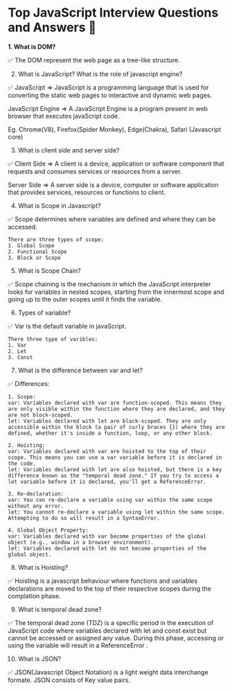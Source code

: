 # Top JavaScript Interview Questions and Answers 🚀

**1. What is DOM?**

✅ The DOM represent the web page as a tree-like structure.

2. What is JavaScript? What is the role of javascript engine?

✅ JavaScript => JavaScript is a programming language that is used for converting the static web pages to interactive and dynamic web pages.

JavaScript Engine => A JavaScript Engine is a program present in web browser that executes javaScript  code.

Eg. Chrome(V8), Firefox(Spider Monkey), Edge(Chakra), Safari (Javascript core)

3. What is client side and server side?

✅ Client Side => A client is a device, application or software component that requests and consumes services or resources from a server.

Server Side => A server side is a device, computer or software application that provides services, resources or functions to client.

4. What is Scope in Javascript?

✅ Scope determines where variables are defined and where they can be accessed.

    There are three types of scope:
    1. Global Scope
    2. Functional Scope
    3. Block or Scope

5. What is Scope Chain?

✅ Scope chaining is the mechanism in which the JavaScript interpreter looks for variables in nested scopes, starting from the innermost scope and going up to the outer scopes until it finds the variable.

6. Types of variable?

✅ Var is the default variable in javaScript.

    There three type of varibles:
    1. Var
    2. Let 
    3. Const

7. What is the difference between var and let?

✅  Differences:

    1. Scope:
    var: Variables declared with var are function-scoped. This means they are only visible within the function where they are declared, and they are not block-scoped.
    let: Variables declared with let are block-scoped. They are only accessible within the block (a pair of curly braces {}) where they are defined, whether it's inside a function, loop, or any other block.

    2. Hoisting:
    var: Variables declared with var are hoisted to the top of their scope. This means you can use a var variable before it is declared in the code.
    let: Variables declared with let are also hoisted, but there is a key difference known as the "temporal dead zone." If you try to access a let variable before it is declared, you'll get a ReferenceError.

    3. Re-declaration:
    var: You can re-declare a variable using var within the same scope without any error.
    let: You cannot re-declare a variable using let within the same scope. Attempting to do so will result in a SyntaxError.

    4. Global Object Property:
    var: Variables declared with var become properties of the global object (e.g., window in a browser environment).
    let: Variables declared with let do not become properties of the global object.

8. What is Hoisting?

✅ Hoisting is a javascript behaviour where functions and variables declarations are moved to the top of their respective scopes during the complation phase.

9. What is temporal dead zone?

✅ The temporal dead zone (TDZ) is a specific period in the execution of JavaScript code where variables declared with let and const exist but cannot be accessed or assigned any value. During this phase, accessing or using the variable will result in a ReferenceError .

10. What is JSON?

✅ JSON(Javascript Object Notation) is a light weight data interchange formate. JSON consists of Key value pairs.

